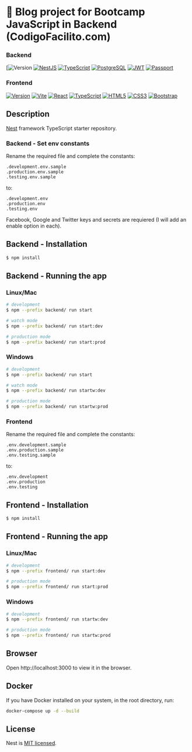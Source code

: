 # 📝 Blog project for Bootcamp JavaScript in Backend (CodigoFacilito.com)

### Backend
[![Version](https://img.shields.io/badge/v0.0.1-alpha_(backend)-blue)
[![NestJS](https://img.shields.io/static/v1?style=for-the-badge&message=Passport&color=222222&logo=Passport&logoColor=34E27A&label=)](https://nestjs.com/)
[![TypeScript](https://img.shields.io/badge/TypeScript-007ACC?style=for-the-badge&logo=typescript&logoColor=white)](https://www.typescriptlang.org/)
[![PostgreSQL](https://img.shields.io/badge/PostgreSQL-316192?style=for-the-badge&logo=postgresql&logoColor=white)](https://www.postgresql.org/)
[![JWT](https://img.shields.io/badge/JWT-black?style=for-the-badge&logo=JSON%20web%20tokens)](https://jwt.io/)
[![Passport](https://img.shields.io/static/v1?style=for-the-badge&message=Passport&color=222222&logo=Passport&logoColor=34E27A&label=)](https://www.passportjs.org/)

### Frontend
[![Version](https://img.shields.io/badge/v0.0.1-alpha_(frontend)-blue)](https://nestjs.com/)
[![Vite](https://img.shields.io/static/v1?style=for-the-badge&message=Vite&color=646CFF&logo=Vite&logoColor=FFFFFF&label=)](https://vitejs.dev/)
[![React](https://img.shields.io/badge/React-20232A?style=for-the-badge&logo=react&logoColor=61DAFB)](https://react.dev/)
[![TypeScript](https://img.shields.io/badge/TypeScript-007ACC?style=for-the-badge&logo=typescript&logoColor=white)](https://www.typescriptlang.org/)
[![HTML5](https://img.shields.io/badge/HTML5-E34F26?style=for-the-badge&logo=html5&logoColor=white)](https://www.w3.org/TR/html5/)
[![CSS3](https://img.shields.io/badge/CSS3-1572B6?style=for-the-badge&logo=css3&logoColor=white)](https://www.w3.org/Style/CSS/)
[![Bootstrap](https://img.shields.io/badge/Bootstrap-563D7C?style=for-the-badge&logo=bootstrap&logoColor=white)](https://getbootstrap.com/)

## Description
[Nest](https://github.com/nestjs/nest) framework TypeScript starter repository.


### Backend - Set env constants
Rename the required file and complete the constants:
```
.development.env.sample
.production.env.sample
.testing.env.sample
```

to:
```
.development.env
.production.env
.testing.env
```

Facebook, Google and Twitter keys and secrets are requiered (I will add an enable option in each).


## Backend - Installation
```bash
$ npm install
```

## Backend - Running the app

### Linux/Mac
```bash
# development
$ npm --prefix backend/ run start

# watch mode
$ npm --prefix backend/ run start:dev

# production mode
$ npm --prefix backend/ run start:prod
```

### Windows
```bash
# development
$ npm --prefix backend/ run start

# watch mode
$ npm --prefix backend/ run startw:dev

# production mode
$ npm --prefix backend/ run startw:prod
```


### Frontend
Rename the required file and complete the constants:
```
.env.development.sample
.env.production.sample
.env.testing.sample
```

to:
```
.env.development
.env.production
.env.testing
```

## Frontend - Installation
```bash
$ npm install
```

## Frontend - Running the app

### Linux/Mac
```bash
# development
$ npm --prefix frontend/ run start:dev

# production mode
$ npm --prefix frontend/ run start:prod
```

### Windows
```bash
# development
$ npm --prefix frontend/ run startw:dev

# production mode
$ npm --prefix frontend/ run startw:prod
```


## Browser
Open http://localhost:3000 to view it in the browser.


## Docker
If you have Docker installed on your system, in the root directory, run:

```bash
docker-compose up -d --build
```


## License
Nest is [MIT licensed](LICENSE).